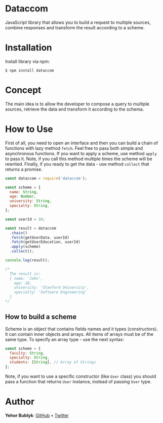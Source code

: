 # Dataccom

JavaScript library that allows you to build a request to multiple sources,
combine responses and transform the result according to a scheme.

# Installation

Install library via npm:

```
$ npm install dataccom
```

# Concept

The main idea is to allow the developer to compose a query to multiple sources,
retrieve the data and transform it according to the schema.

# How to Use

First of all, you need to open an interface and then you can build a chain of functions with lazy method `fetch`.
Feel free to pass both simple and asynchronous functions. If you want to apply a scheme, use
method `apply` to pass it. Note, if you call this method multiple times the scheme will
be rewrited. Finally, if you ready to get the data - use method `collect` that returns a promise.

```javascript
const dataccom = require('dataccom');

const scheme = {
  name: String,
  age: Number,
  university: String,
  specialty: String,
};

const userId = 10;

const result = dataccom
  .chain()
  .fetch(getUserData, userId)
  .fetch(getUserEducation, userId)
  .apply(scheme)
  .collect();

console.log(result);

/*
  The result is:
  { name: 'John',
    age: 20,
    university: 'Stanford University',
    specialty: 'Software Engineering'
  }
*/
```

## How to build a scheme

Scheme is an object that contains fields names and it types (constructors).
It can contain inner objects and arrays. All items of arrays must be of the same type.
To specify an array type - use the next syntax:

```javascript
const scheme = {
  faculty: String,
  specialty: String,
  students: [String], // Array of Strings
};
```

Note, if you want to use a specific constructor (like `User` class) you should pass a function
that returns `User` instance, instead of passing `User` type.

# Author

**Yehor Bublyk**: [GitHub](https://github.com/yehorbk) • [Twitter](https://twitter.com/yehorbk)
